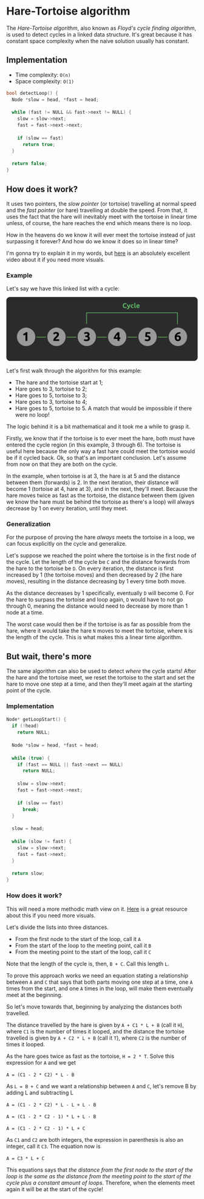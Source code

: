 # Hare-Tortoise algorithm

The _Hare-Tortoise algorithm_, also known as _Floyd's cycle finding algorithm_, is used to detect cycles in a linked data structure. It's great because it has constant space complexity when the naive solution usually has constant.

## Implementation

- Time complexity: `O(n)`
- Space complexity: `O(1)`

```cpp
bool detectLoop() {
  Node *slow = head, *fast = head;

  while (fast != NULL && fast->next != NULL) {
    slow = slow->next;
    fast = fast->next->next;

    if (slow == fast)
      return true;
  }

  return false;
}
```

## How does it work?

It uses two pointers, the _slow pointer_ (or tortoise) travelling at normal speed and the _fast pointer_ (or hare)
travelling at double the speed. From that, it uses the fact that the hare will inevitably meet with the tortoise
in linear time unless, of course, the hare reaches the end which means there is no loop.

How in the heavens do we know it will ever meet the tortoise instead of just surpassing it forever? And how
do we know it does so in linear time?

I'm gonna try to explain it in my words, but [here](https://www.youtube.com/watch?v=gBTe7lFR3vc) is an absolutely excellent video about it if you need more visuals.

### Example

Let's say we have this linked list with a cycle:

![Linked list containing 1 through 6, with a cycle where 6 points back to 3](../images/linked_list_cycle.png)

Let's first walk through the algorithm for this example:

- The hare and the tortoise start at 1;
- Hare goes to 3, tortoise to 2;
- Hare goes to 5, tortoise to 3;
- Hare goes to 3, tortoise to 4;
- Hare goes to 5, tortoise to 5. A match that would be impossible if there were no loop!

The logic behind it is a bit mathematical and it took me a while to grasp it.

Firstly, we know that if the tortoise is to ever meet the hare, both must have entered the cycle region (in this example, 3 through 6). The tortoise is useful here because the only way a fast hare could meet the tortoise would be if it cycled back. Ok, so that's an important conclusion. Let's assume from now on that they are both on the cycle.

In the example, when tortoise is at 3, the hare is at 5 and the distance between them (forwards) is 2. In the next iteration, their distance will become 1 (tortoise at 4, hare at 3), and in the next, they'll meet. Because the hare moves twice as fast as the tortoise, the distance between them (given we know the hare must be behind the tortoise as there's a loop) will always decrease by 1 on every iteration, until they meet.

### Generalization

For the purpose of proving the hare _always_ meets the tortoise in a loop, we can focus explicitly on the cycle and generalize.

Let's suppose we reached the point where the tortoise is in the first node of the cycle. Let the length of the cycle be `C` and the distance forwards from the hare to the tortoise be `D`. On every iteration, the distance is first increased by 1 (the tortoise moves) and then decreased by 2 (the hare moves), resulting in the distance decreasing by 1 every time both move.

As the distance decreases by 1 specifically, eventually `D` will become 0. For the hare to surpass the tortoise and loop again, `D` would have to not go through 0, meaning the distance would need to decrease by more than 1 node at a time.

The worst case would then be if the tortoise is as far as possible from the hare, where it would take the hare `N` moves to meet the tortoise, where `N` is the length of the cycle. This is what makes this a linear time algorithm.

## But wait, there's more

The same algorithm can also be used to detect _where_ the cycle starts! After the hare and the tortoise meet, we reset the tortoise to the start and set the hare to move one step at a time, and then they'll meet again at the starting point of the cycle.

### Implementation

```cpp
Node* getLoopStart() {
  if (!head)
    return NULL;

  Node *slow = head, *fast = head;

  while (true) {
    if (fast == NULL || fast->next == NULL)
      return NULL;

    slow = slow->next;
    fast = fast->next->next;

    if (slow == fast)
      break;
  }

  slow = head;

  while (slow != fast) {
    slow = slow->next;
    fast = fast->next;
  }

  return slow;
}
```

### How does it work?

This will need a more methodic math view on it. [Here](https://www.youtube.com/watch?v=PvrxZaH_eZ4) is a great resource about this if you need more visuals.

Let's divide the lists into three distances.

- From the first node to the start of the loop, call it `A`
- From the start of the loop to the meeting point, call it `B`
- From the meeting point to the start of the loop, call it `C`

Note that the length of the cycle is, then, `B + C`. Call this length `L`.

To prove this approach works we need an equation stating a relationship between `A` and `C` that says that both parts moving one step at a time, one `A` times from the start, and one `A` times in the loop, will make them eventually meet at the beginning.

So let's move towards that, beginning by analyzing the distances both travelled.

The distance travelled by the hare is given by `A + C1 * L + B` (call it `H`), where `C1` is the number of times it looped, and the distance the tortoise travelled is given by `A + C2 * L + B` (call it `T`), where `C2` is the number of times it looped.

As the hare goes twice as fast as the tortoise, `H = 2 * T`.
Solve this expression for `A` and we get

`A = (C1 - 2 * C2) * L - B`

As `L = B + C` and we want a relationship between `A` and `C`, let's remove B by adding L and subtracting L

`A = (C1 - 2 * C2) * L - L + L - B`

`A = (C1 - 2 * C2 - 1) * L + L - B`

`A = (C1 - 2 * C2 - 1) * L + C`

As `C1` and `C2` are both integers, the expression in parenthesis is also an integer, call it `C3`. The equation now is

`A = C3 * L + C`

This equations says that _the distance from the first node to the start of the loop is the same as the distance from the meeting point to the start of the cycle plus a constant amount of loops_. Therefore, when the elements meet again it will be at the start of the cycle!
